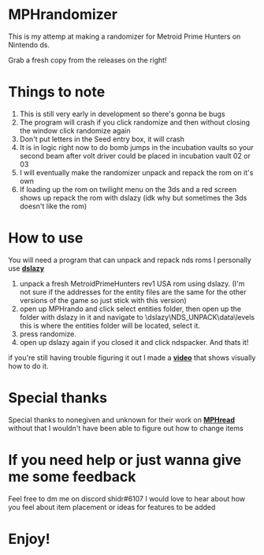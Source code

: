 # MPHrandomizer
This is my attemp at making a randomizer for Metroid Prime Hunters on Nintendo ds.

Grab a fresh copy from the releases on the right!

# Things to note

1. This is still very early in development so there's gonna be bugs
2. The program will crash if you click randomize and then without closing the window click randomize again
3. Don't put letters in the Seed entry box, it will crash
4. It is in logic right now to do bomb jumps in the incubation vaults so your second beam after volt driver could be placed in incubation vault 02 or 03
5. I will eventually make the randomizer unpack and repack the rom on it's own
6. If loading up the rom on twilight menu on the 3ds and a red screen shows up repack the rom with dslazy (idk why but sometimes the 3ds doesn't like the rom)

# How to use

You will need a program that can unpack and repack nds roms
I personally use **[dslazy](https://www.romhacking.net/utilities/793/)**
 1. unpack a fresh MetroidPrimeHunters rev1 USA rom using dslazy. (I'm not sure if the addresses for the entity files are the same for the other versions of the game so just stick with this version)
 2. open up MPHrando and click select entities folder, then open up the folder with dslazy in it and navigate to \dslazy\NDS_UNPACK\data\levels this is where the entities folder will be located, select it.
 3. press randomize.
 4. open up dslazy again if you closed it and click ndspacker.
 And thats it!
 
 if you're still having trouble figuring it out I made a **[video](https://www.youtube.com/watch?v=J4i4qoCch90)** that shows visually how to do it.
 
 # Special thanks
 Special thanks to nonegiven and unknown for their work on **[MPHread](https://github.com/NoneGiven/MphRead)** without that I wouldn't have been able to figure out how to change items

# If you need help or just wanna give me some feedback
Feel free to dm me on discord shidr#6107
I would love to hear about how you feel about item placement or ideas for features to be added

# Enjoy!
